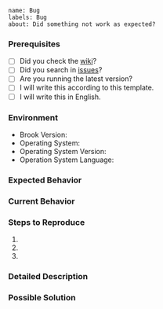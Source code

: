```
name: Bug
labels: Bug
about: Did something not work as expected?
```

### Prerequisites

* [ ] Did you check the [wiki](https://github.com/txthinking/brook/wiki)?
* [ ] Did you search in [issues](https://github.com/txthinking/brook/issues)?
* [ ] Are you running the latest version?
* [ ] I will write this according to this template.
* [ ] I will write this in English.

### Environment

* Brook Version:
* Operating System:
* Operating System Version:
* Operation System Language:

### Expected Behavior

### Current Behavior

### Steps to Reproduce

1.
2.
3.

### Detailed Description

### Possible Solution

